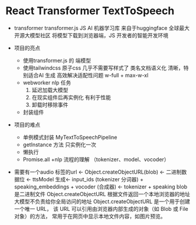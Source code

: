 # React Transformer TextToSpeech

- transformer
    transformer.js JS AI 机器学习库
    来自于huggingface 全球最大开源大模型社区
    将模型下载到浏览器端，JS 开发者的智能开发环境

- 项目的亮点
    - 使用transformer.js 的 端模型
    - 使用tailwindcss 原子css 几乎不需要写样式了
         类名文档语义化 清晰，特别适合AI 生成
         高效解决适配性问题 w-full + max-w-xl
    - webworker nlp 任务
        1. 延迟加载大模型
        2. 在现实组件后再实例化 有利于性能
        3. 卸载时移除事件
    - 封装组件
    
- 项目的难点
    - 单例模式封装 MyTextToSpeechPipeline
    - getInstance 方法 只实例化一次
    - 懒执行 
    - Promise.all +nlp 流程的理解 （tokenizer、model、vocoder）

- 需要有一个audio 标签的url <- Object.createObjectURL(blob) <- 二进制数据位 <- ttsModel 生成<- 
      input_ids (tokenizer 分词器) + speaking_embeddings + vocoder (合成器)  <- tokenizer + speaking
      blob 是二进制文件
      Object.createObjectURL 根据文件返回一个本地浏览器的地址
      大模型不负责给你全局访问的地址
      Object.createObjectURL 是一个用于创建一个唯一 URL，
      该 URL 可以引用由浏览器内部生成的对象（如 Blob 或 File 对象）的方法，
      常用于在网页中显示本地文件内容，如图片预览。
